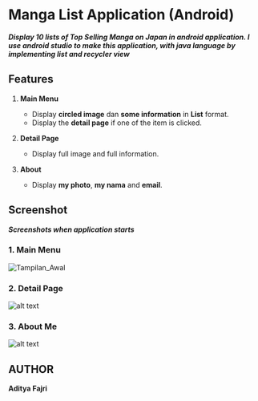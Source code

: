 # Manga List Application (Android)

***Display 10 lists of Top Selling Manga on Japan in android application. I use android studio to make this application, with java language by implementing list and recycler view***

## Features

1. **Main Menu**
   * Display **circled image** dan **some information** in **List** format.
   * Display the **detail page** if one of the item is clicked.
   
2. **Detail Page**
   * Display full image and full information.
   
3. **About**
   * Display **my photo**, **my nama** and **email**.
   
## Screenshot

***Screenshots when application starts***
### 1. Main Menu
![Tampilan_Awal](https://i.ibb.co/PzzN2Q6/Screenshot-2020-01-11-23-15-13-762-com-example-mangaapp.jpg)

### 2. Detail Page
![alt text](https://i.ibb.co/5Wjpdj2/Screenshot-2020-01-11-23-28-12-552-com-example-mangaapp.jpg)

### 3. About Me
![alt text](https://i.ibb.co/GMPQMzx/Screenshot-2020-01-11-23-35-44-692-com-example-mangaapp.jpg)

## AUTHOR

**Aditya Fajri**
